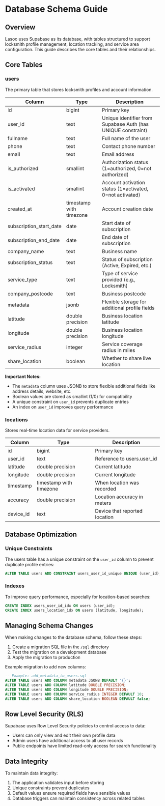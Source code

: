 # Database Schema Guide

## Overview

Lasoo uses Supabase as its database, with tables structured to support locksmith profile management, location tracking, and service area configuration. This guide describes the core tables and their relationships.

## Core Tables

### users

The primary table that stores locksmith profiles and account information.

| Column | Type | Description |
|--------|------|-------------|
| id | bigint | Primary key |
| user_id | text | Unique identifier from Supabase Auth (has UNIQUE constraint) |
| fullname | text | Full name of the user |
| phone | text | Contact phone number |
| email | text | Email address |
| is_authorized | smallint | Authorization status (1=authorized, 0=not authorized) |
| is_activated | smallint | Account activation status (1=activated, 0=not activated) |
| created_at | timestamp with timezone | Account creation date |
| subscription_start_date | date | Start date of subscription |
| subscription_end_date | date | End date of subscription |
| company_name | text | Business name |
| subscription_status | text | Status of subscription (Active, Expired, etc.) |
| service_type | text | Type of service provided (e.g., Locksmith) |
| company_postcode | text | Business postcode |
| metadata | jsonb | Flexible storage for additional profile fields |
| latitude | double precision | Business location latitude |
| longitude | double precision | Business location longitude |
| service_radius | integer | Service coverage radius in miles |
| share_location | boolean | Whether to share live location |

**Important Notes:**
- The `metadata` column uses JSONB to store flexible additional fields like address details, website, etc.
- Boolean values are stored as smallint (1/0) for compatibility
- A unique constraint on `user_id` prevents duplicate entries
- An index on `user_id` improves query performance

### locations

Stores real-time location data for service providers.

| Column | Type | Description |
|--------|------|-------------|
| id | bigint | Primary key |
| user_id | text | Reference to users.user_id |
| latitude | double precision | Current latitude |
| longitude | double precision | Current longitude |
| timestamp | timestamp with timezone | When location was recorded |
| accuracy | double precision | Location accuracy in meters |
| device_id | text | Device that reported location |

## Database Optimization

### Unique Constraints

The users table has a unique constraint on the `user_id` column to prevent duplicate profile entries:

```sql
ALTER TABLE users ADD CONSTRAINT users_user_id_unique UNIQUE (user_id);
```

### Indexes

To improve query performance, especially for location-based searches:

```sql
CREATE INDEX users_user_id_idx ON users (user_id);
CREATE INDEX users_location_idx ON users (latitude, longitude);
```

## Managing Schema Changes

When making changes to the database schema, follow these steps:

1. Create a migration SQL file in the `/sql` directory
2. Test the migration on a development database
3. Apply the migration to production

Example migration to add new columns:

```sql
-- Example: add_metadata_to_users.sql
ALTER TABLE users ADD COLUMN metadata JSONB DEFAULT '{}';
ALTER TABLE users ADD COLUMN latitude DOUBLE PRECISION;
ALTER TABLE users ADD COLUMN longitude DOUBLE PRECISION;
ALTER TABLE users ADD COLUMN service_radius INTEGER DEFAULT 10;
ALTER TABLE users ADD COLUMN share_location BOOLEAN DEFAULT false;
```

## Row Level Security (RLS)

Supabase uses Row Level Security policies to control access to data:

- Users can only view and edit their own profile data
- Admin users have additional access to all user records
- Public endpoints have limited read-only access for search functionality

## Data Integrity

To maintain data integrity:

1. The application validates input before storing
2. Unique constraints prevent duplicates
3. Default values ensure required fields have sensible values
4. Database triggers can maintain consistency across related tables
